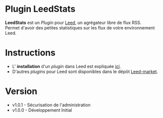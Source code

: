 Plugin LeedStats
=============

**LeedStats** est un _Plugin_ pour [Leed](http://projet.idleman.fr/leed), un agrégateur libre de flux RSS.<br />
Permet d'avoir des petites statistiques sur les flux de votre environnement Leed.

Instructions
============

* L' **installation** d'un _plugin_ dans Leed est expliquée [ici](http://projet.idleman.fr/leed/?page=Plugins).
* D'autres _plugins_ pour Leed sont disponibles dans le dépôt [Leed-market](https://github.com/ldleman/Leed-market).

Version
=======

* v1.0.1  - Sécurisation de l'administration
* v1.0.0  - Développement Initial